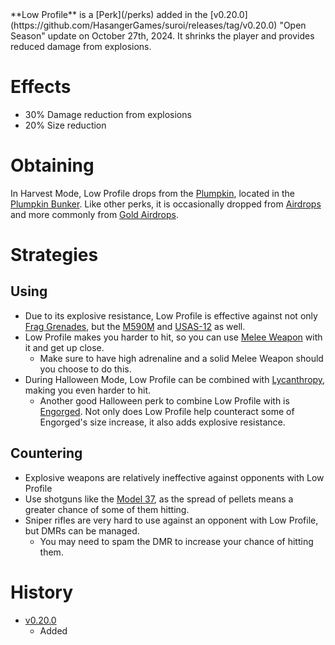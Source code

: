 <Event />
**Low Profile** is a [Perk](/perks) added in the [v0.20.0](https://github.com/HasangerGames/suroi/releases/tag/v0.20.0) "Open Season" update on October 27th, 2024. It shrinks the player and provides reduced damage from explosions.

# Effects
- 30% Damage reduction from explosions
- 20% Size reduction

# Obtaining
In Harvest Mode, Low Profile drops from the [Plumpkin](/obstacles/plumpkin), located in the [Plumpkin Bunker](/buildings/plumpkin_bunker_meta). Like other perks, it is occasionally dropped from [Airdrops](/obstacles/airdrops) and more commonly from [Gold Airdrops](/obstacles/gold_airdrop_crate).

# Strategies
## Using
- Due to its explosive resistance, Low Profile is effective against not only [Frag Grenades](/weapons/throwables/frag_grenade), but the [M590M](/weapon/guns/m590m) and [USAS-12](/weapons/guns/usas12) as well.
- Low Profile makes you harder to hit, so you can use [Melee Weapon](/weapons/melee) with it and get up close.
  - Make sure to have high adrenaline and a solid Melee Weapon should you choose to do this.
- During Halloween Mode, Low Profile can be combined with [Lycanthropy](/perks/lycanthropy), making you even harder to hit.
  - Another good Halloween perk to combine Low Profile with is [Engorged](/perks/engorged). Not only does Low Profile help counteract some of Engorged's size increase, it also adds explosive resistance.

## Countering
- Explosive weapons are relatively ineffective against opponents with Low Profile
- Use shotguns like the [Model 37](/weapons/guns/model_37), as the spread of pellets means a greater chance of some of them hitting.
- Sniper rifles are very hard to use against an opponent with Low Profile, but DMRs can be managed.
  - You may need to spam the DMR to increase your chance of hitting them.

# History
- [v0.20.0](https://github.com/HasangerGames/suroi/releases/tag/v0.20.0)
  - Added
